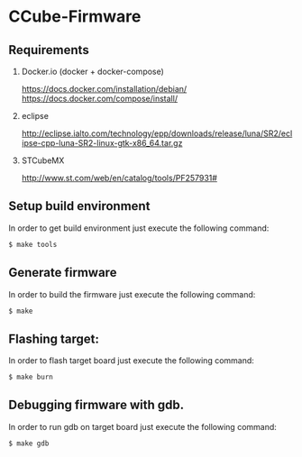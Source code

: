 CCube-Firmware
==============

Requirements
------------

1. Docker.io (docker + docker-compose)

    https://docs.docker.com/installation/debian/
    https://docs.docker.com/compose/install/

2. eclipse

    http://eclipse.ialto.com/technology/epp/downloads/release/luna/SR2/eclipse-cpp-luna-SR2-linux-gtk-x86_64.tar.gz


3. STCubeMX

    http://www.st.com/web/en/catalog/tools/PF257931#

Setup build environment
------------------------

In order to get build environment just execute the following command:

```bash
$ make tools
```

Generate firmware
-----------------

In order to build the firmware just execute the following command:

```bash
$ make
```

Flashing target:
----------------

In order to flash target board just execute the following command:

```bash
$ make burn
```

Debugging firmware with gdb.
----------------------------

In order to run gdb on target board just execute the following command:

```bash
$ make gdb
```
